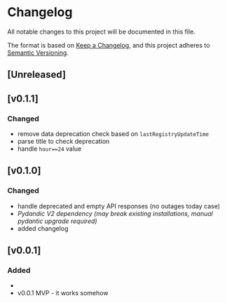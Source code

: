 # Changelog

All notable changes to this project will be documented in this file.

The format is based on [Keep a Changelog](https://keepachangelog.com/en/1.1.0/),
and this project adheres to [Semantic Versioning](https://semver.org/spec/v2.0.0.html).

## [Unreleased]

## [v0.1.1]

### Changed

- remove data deprecation check based on `lastRegistryUpdateTime`
- parse title to check deprecation
- handle `hour==24` value

## [v0.1.0]

### Changed

- handle deprecated and empty API responses (no outages today case)
- *Pydandic V2 dependency (may break existing installations, manual pydantic upgrade required)*
- added changelog

## [v0.0.1]

### Added
- 
- v0.0.1 MVP - it works somehow